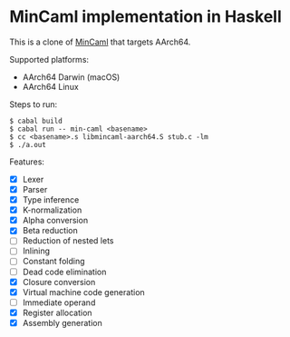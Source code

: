 # MinCaml implementation in Haskell

This is a clone of [MinCaml](https://github.com/esumii/min-caml) that targets AArch64.

Supported platforms:

* AArch64 Darwin (macOS)
* AArch64 Linux

Steps to run:

```
$ cabal build
$ cabal run -- min-caml <basename>
$ cc <basename>.s libmincaml-aarch64.S stub.c -lm
$ ./a.out
```

Features:

* [x] Lexer
* [x] Parser
* [x] Type inference
* [x] K-normalization
* [x] Alpha conversion
* [x] Beta reduction
* [ ] Reduction of nested lets
* [ ] Inlining
* [ ] Constant folding
* [ ] Dead code elimination
* [x] Closure conversion
* [x] Virtual machine code generation
* [ ] Immediate operand
* [x] Register allocation
* [x] Assembly generation
